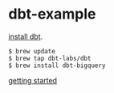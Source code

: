 # dbt-example

[install dbt](https://docs.getdbt.com/docs/get-started/homebrew-install). 
```
$ brew update
$ brew tap dbt-labs/dbt
$ brew install dbt-bigquery
```

[getting started](https://docs.getdbt.com/docs/get-started/getting-started-dbt-core)
